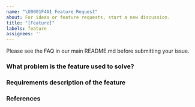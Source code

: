 ```yaml
---
name: "\U0001F4A1 Feature Request"
about: For ideas or feature requests, start a new discussion.
title: "[Feature]"
labels: feature
assignees: ''
---
```


Please see the FAQ in our main README.md before submitting your issue.

<!--
In order to accurately distinguish that the needs put forward by users are the needs of most users and reasonable needs, solicit community opinions through the process, and the features adopted by the community will be realized as new functions.

In order to make the proposal process as simple as possible, the process includes three stages: feature request - > proposal - > pull-request, where feature, proposal is issue and pull-request is the specific function implementation.

### Feature-request

In order to help the community correctly understand the requirements of the feature, the feature request issue needs to describe the functional requirements and relevant references or documents in detail. And the feature request issue can contain the basic description of the function, which can be used as a reference for the function implementation in the proposal.

### Proposal

Proposal contains the basic implementation methods of functions, such as interface definition, general usage of functions, etc.

### Pull-request

After the function is realized, a merge request will be initiated to associate the proposal issue with the function issue. After the merger is completed, all questions will be closed and the process will end.

### Decision process

When more than five maintainer members agree to implement the feature, a proposal issue will be created for detailed design. The status of the proposal is divided into: under discussion, finalized and abandoned. After reaching the final status, start specific implementation (PR can also be implemented synchronously during the discussion)

### Final decision maker mechanism

If the maintainer team members have major differences on a requirement, the final decision is made by @Terry Mao.
-->

### What problem is the feature used to solve?
<!--
example:
    We hope to add event interface to Kratos framework to access middleware such as Kafka and rabbitmq
-->

### Requirements description of the feature
<!--
example:
    The event interface should be added to Kratos. The interface should contain subscribers and publishers, and the message body should contain key value head
-->

### References
<!--
example:
    - [nats](http://xxxxx)
    - [kafka](http://xxxxx)
    - [rabbitmq](http://xxxxx)
-->
